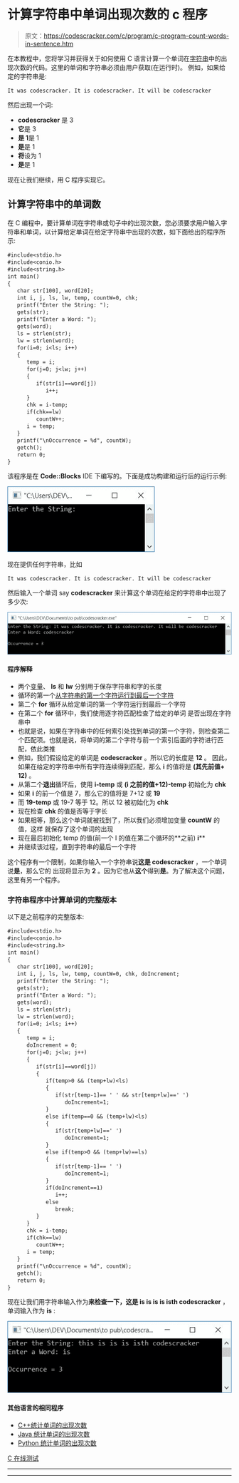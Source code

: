 # 计算字符串中单词出现次数的 c 程序

> 原文：<https://codescracker.com/c/program/c-program-count-words-in-sentence.htm>

在本教程中，您将学习并获得关于如何使用 C 语言计算一个单词在[字符串](/c/c-strings.htm)中的出现次数的代码。这里的单词和字符串必须由用户获取(在运行时)。 例如，如果给定的字符串是:

```
It was codescracker. It is codescracker. It will be codescracker
```

然后出现一个词:

*   **codescracker** 是 3
*   **它**是 3
*   **是 1**是 1
*   **是**是 1
*   **将**设为 1
*   **是**是 1

现在让我们继续，用 C 程序实现它。

## 计算字符串中的单词数

在 C 编程中，要计算单词在字符串或句子中的出现次数，您必须要求用户输入字符串和单词，以计算给定单词在给定字符串中出现的次数，如下面给出的程序所示:

```
#include<stdio.h>
#include<conio.h>
#include<string.h>
int main()
{
   char str[100], word[20];
   int i, j, ls, lw, temp, countW=0, chk;
   printf("Enter the String: ");
   gets(str);
   printf("Enter a Word: ");
   gets(word);
   ls = strlen(str);
   lw = strlen(word);
   for(i=0; i<ls; i++)
   {
      temp = i;
      for(j=0; j<lw; j++)
      {
         if(str[i]==word[j])
            i++;
      }
      chk = i-temp;
      if(chk==lw)
         countW++;
      i = temp;
   }
   printf("\nOccurrence = %d", countW);
   getch();
   return 0;
}
```

该程序是在 **Code::Blocks** IDE 下编写的。下面是成功构建和运行后的运行示例:

![c program count number of words in sentence](img/ec5a533621a29a469cd263af7194b30b.png)

现在提供任何字符串，比如

```
It was codescracker. It is codescracker. It will be codescracker
```

然后输入一个单词 say **codescracker** 来计算这个单词在给定的字符串中出现了多少次:

![c count occurrence of word in string](img/af2be686cce3ba6221b0ca458b8a4bf5.png)

#### 程序解释

*   两个[变量](/c/c-variables.htm)、 **ls** 和 **lw** 分别用于保存字符串和字的长度
*   循环的第一个[从字符串的第一个字符运行到最后一个字符](/c/c-for-loop.htm)
*   第二个 **for** 循环从给定单词的第一个字符运行到最后一个字符
*   在第二个 **for** 循环中，我们使用逐字符匹配检查了给定的单词 是否出现在字符串中
*   也就是说，如果在字符串中的任何索引处找到单词的第一个字符，则检查第二个匹配项。也就是说，将单词的第二个字符与前一个索引后面的字符进行匹配，依此类推
*   例如，我们假设给定的单词是 **codescracker** 。所以它的长度是 **12** 。 因此，如果在给定的字符串中所有字符连续得到匹配，那么 **i** 的值将是 **(其先前值+ 12)** 。
*   从第二个**退出**循环后，使用 **i-temp** 或 **(i 之前的值+12)-temp** 初始化为 **chk**
*   如果 **i** 的前一个值是 7，那么它的值将是 7+12 或 **19**
*   而 **19-temp** 或 19-7 等于 12。所以 12 被初始化为 **chk**
*   现在检查 **chk** 的值是否等于字长
*   如果相等，那么这个单词就被找到了，所以我们必须增加变量 **countW** 的值，这样 就保存了这个单词的出现
*   现在最后初始化 temp 的值(前一个 I 的值在第二个循环的**之前) **i****
*   并继续该过程，直到字符串的最后一个字符

这个程序有一个限制，如果你输入一个字符串说**这是 codescracker** ，一个单词说**是**，那么它的 出现将显示为 **2** 。因为它也从**这个**得到**是**。为了解决这个问题，这里有另一个程序。

### 字符串程序中计算单词的完整版本

以下是之前程序的完整版本:

```
#include<stdio.h>
#include<conio.h>
#include<string.h>
int main()
{
   char str[100], word[20];
   int i, j, ls, lw, temp, countW=0, chk, doIncrement;
   printf("Enter the String: ");
   gets(str);
   printf("Enter a Word: ");
   gets(word);
   ls = strlen(str);
   lw = strlen(word);
   for(i=0; i<ls; i++)
   {
      temp = i;
      doIncrement = 0;
      for(j=0; j<lw; j++)
      {
         if(str[i]==word[j])
         {
            if(temp>0 && (temp+lw)<ls)
            {
               if(str[temp-1]== ' ' && str[temp+lw]==' ')
                  doIncrement=1;
            }
            else if(temp==0 && (temp+lw)<ls)
            {
               if(str[temp+lw]==' ')
                  doIncrement=1;
            }
            else if(temp>0 && (temp+lw)==ls)
            {
               if(str[temp-1]== ' ')
                  doIncrement=1;
            }
            if(doIncrement==1)
               i++;
            else
               break;
         }
      }
      chk = i-temp;
      if(chk==lw)
         countW++;
      i = temp;
   }
   printf("\nOccurrence = %d", countW);
   getch();
   return 0;
}
```

现在让我们用字符串输入作为**来检查一下，这是 is is is is isth codescracker** ，单词输入作为 **is** :

![c count word in string](img/9c1f62656c287f672d0ed1f46164a77b.png)

#### 其他语言的相同程序

*   [C++统计单词的出现次数](/cpp/program/cpp-program-count-words-in-sentence.htm)
*   [Java 统计单词的出现次数](/java/program/java-program-count-words-in-sentence.htm)
*   [Python 统计单词的出现次数](/python/program/python-program-count-word-in-sentence.htm)

[C 在线测试](/exam/showtest.php?subid=2)

* * *

* * *